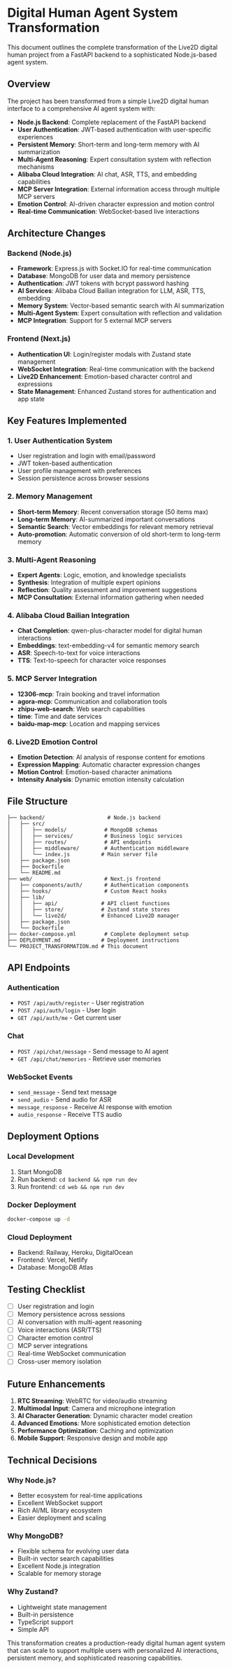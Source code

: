 # Digital Human Agent System Transformation

This document outlines the complete transformation of the Live2D digital human project from a FastAPI backend to a sophisticated Node.js-based agent system.

## Overview

The project has been transformed from a simple Live2D digital human interface to a comprehensive AI agent system with:

- **Node.js Backend**: Complete replacement of the FastAPI backend
- **User Authentication**: JWT-based authentication with user-specific experiences
- **Persistent Memory**: Short-term and long-term memory with AI summarization
- **Multi-Agent Reasoning**: Expert consultation system with reflection mechanisms
- **Alibaba Cloud Integration**: AI chat, ASR, TTS, and embedding capabilities
- **MCP Server Integration**: External information access through multiple MCP servers
- **Emotion Control**: AI-driven character expression and motion control
- **Real-time Communication**: WebSocket-based live interactions

## Architecture Changes

### Backend (Node.js)
- **Framework**: Express.js with Socket.IO for real-time communication
- **Database**: MongoDB for user data and memory persistence
- **Authentication**: JWT tokens with bcrypt password hashing
- **AI Services**: Alibaba Cloud Bailian integration for LLM, ASR, TTS, embedding
- **Memory System**: Vector-based semantic search with AI summarization
- **Multi-Agent System**: Expert consultation with reflection and validation
- **MCP Integration**: Support for 5 external MCP servers

### Frontend (Next.js)
- **Authentication UI**: Login/register modals with Zustand state management
- **WebSocket Integration**: Real-time communication with the backend
- **Live2D Enhancement**: Emotion-based character control and expressions
- **State Management**: Enhanced Zustand stores for authentication and app state

## Key Features Implemented

### 1. User Authentication System
- User registration and login with email/password
- JWT token-based authentication
- User profile management with preferences
- Session persistence across browser sessions

### 2. Memory Management
- **Short-term Memory**: Recent conversation storage (50 items max)
- **Long-term Memory**: AI-summarized important conversations
- **Semantic Search**: Vector embeddings for relevant memory retrieval
- **Auto-promotion**: Automatic conversion of old short-term to long-term memory

### 3. Multi-Agent Reasoning
- **Expert Agents**: Logic, emotion, and knowledge specialists
- **Synthesis**: Integration of multiple expert opinions
- **Reflection**: Quality assessment and improvement suggestions
- **MCP Consultation**: External information gathering when needed

### 4. Alibaba Cloud Bailian Integration
- **Chat Completion**: qwen-plus-character model for digital human interactions
- **Embeddings**: text-embedding-v4 for semantic memory search
- **ASR**: Speech-to-text for voice interactions
- **TTS**: Text-to-speech for character voice responses

### 5. MCP Server Integration
- **12306-mcp**: Train booking and travel information
- **agora-mcp**: Communication and collaboration tools
- **zhipu-web-search**: Web search capabilities
- **time**: Time and date services
- **baidu-map-mcp**: Location and mapping services

### 6. Live2D Emotion Control
- **Emotion Detection**: AI analysis of response content for emotions
- **Expression Mapping**: Automatic character expression changes
- **Motion Control**: Emotion-based character animations
- **Intensity Analysis**: Dynamic emotion intensity calculation

## File Structure

```
├── backend/                    # Node.js backend
│   ├── src/
│   │   ├── models/            # MongoDB schemas
│   │   ├── services/          # Business logic services
│   │   ├── routes/            # API endpoints
│   │   ├── middleware/        # Authentication middleware
│   │   └── index.js          # Main server file
│   ├── package.json
│   ├── Dockerfile
│   └── README.md
├── web/                       # Next.js frontend
│   ├── components/auth/       # Authentication components
│   ├── hooks/                 # Custom React hooks
│   ├── lib/
│   │   ├── api/              # API client functions
│   │   ├── store/            # Zustand state stores
│   │   └── live2d/           # Enhanced Live2D manager
│   ├── package.json
│   └── Dockerfile
├── docker-compose.yml         # Complete deployment setup
├── DEPLOYMENT.md             # Deployment instructions
└── PROJECT_TRANSFORMATION.md # This document
```

## API Endpoints

### Authentication
- `POST /api/auth/register` - User registration
- `POST /api/auth/login` - User login
- `GET /api/auth/me` - Get current user

### Chat
- `POST /api/chat/message` - Send message to AI agent
- `GET /api/chat/memories` - Retrieve user memories

### WebSocket Events
- `send_message` - Send text message
- `send_audio` - Send audio for ASR
- `message_response` - Receive AI response with emotion
- `audio_response` - Receive TTS audio

## Deployment Options

### Local Development
1. Start MongoDB
2. Run backend: `cd backend && npm run dev`
3. Run frontend: `cd web && npm run dev`

### Docker Deployment
```bash
docker-compose up -d
```

### Cloud Deployment
- Backend: Railway, Heroku, DigitalOcean
- Frontend: Vercel, Netlify
- Database: MongoDB Atlas

## Testing Checklist

- [ ] User registration and login
- [ ] Memory persistence across sessions
- [ ] AI conversation with multi-agent reasoning
- [ ] Voice interactions (ASR/TTS)
- [ ] Character emotion control
- [ ] MCP server integrations
- [ ] Real-time WebSocket communication
- [ ] Cross-user memory isolation

## Future Enhancements

1. **RTC Streaming**: WebRTC for video/audio streaming
2. **Multimodal Input**: Camera and microphone integration
3. **AI Character Generation**: Dynamic character model creation
4. **Advanced Emotions**: More sophisticated emotion detection
5. **Performance Optimization**: Caching and optimization
6. **Mobile Support**: Responsive design and mobile app

## Technical Decisions

### Why Node.js?
- Better ecosystem for real-time applications
- Excellent WebSocket support
- Rich AI/ML library ecosystem
- Easier deployment and scaling

### Why MongoDB?
- Flexible schema for evolving user data
- Built-in vector search capabilities
- Excellent Node.js integration
- Scalable for memory storage

### Why Zustand?
- Lightweight state management
- Built-in persistence
- TypeScript support
- Simple API

This transformation creates a production-ready digital human agent system that can scale to support multiple users with personalized AI interactions, persistent memory, and sophisticated reasoning capabilities.
